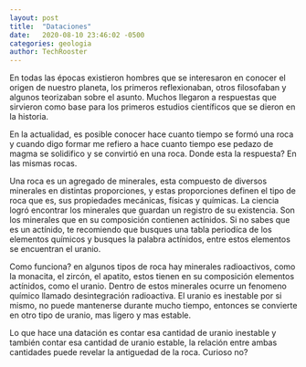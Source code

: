 ```yaml
---
layout: post
title:  "Dataciones"
date:   2020-08-10 23:46:02 -0500
categories: geologia
author: TechRooster
---
```


En todas las épocas existieron hombres que se interesaron en conocer el origen de nuestro planeta, los primeros reflexionaban, otros filosofaban y algunos teorizaban sobre el asunto. Muchos llegaron a respuestas que sirvieron como base para los primeros estudios científicos que se dieron en la historia. 

En la actualidad, es posible conocer hace cuanto tiempo se formó una roca y cuando digo formar me refiero a hace cuanto tiempo ese pedazo de magma se solidifico y se convirtió en una roca. Donde esta la respuesta? En las mismas rocas.

Una roca es un agregado de minerales, esta compuesto de diversos minerales en distintas proporciones, y estas proporciones definen el tipo de roca que es, sus propiedades mecánicas, físicas y químicas. La ciencia logró encontrar los minerales que guardan un registro de su existencia. Son los minerales que en su composición contienen actínidos. Si no sabes que es un actínido, te recomiendo que busques una tabla periodíca de los elementos químicos y busques la palabra actínidos, entre estos elementos se encuentran el uranio.

Como funciona? en algunos tipos de roca hay minerales radioactivos, como la monacita, el zircón, el apatito, estos tienen en su composición elementos actínidos, como el uranio. Dentro de estos minerales ocurre un fenomeno químico llamado desintegración radioactiva. El uranio es inestable por si mismo, no puede mantenerse durante mucho tiempo, entonces se convierte en otro tipo de uranio, mas ligero y mas estable.

Lo que hace una datación es contar esa cantidad de uranio inestable y también contar esa cantidad de uranio estable, la relación entre ambas cantidades puede revelar la antiguedad de la roca. Curioso no?